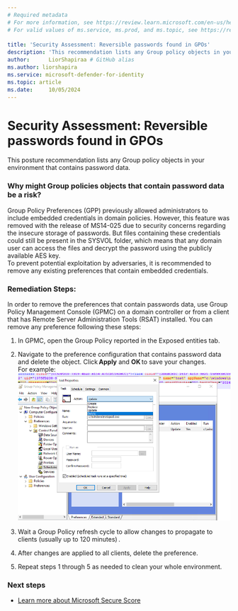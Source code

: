 ```yaml
---
# Required metadata
# For more information, see https://review.learn.microsoft.com/en-us/help/platform/learn-editor-add-metadata?branch=main
# For valid values of ms.service, ms.prod, and ms.topic, see https://review.learn.microsoft.com/en-us/help/platform/metadata-taxonomies?branch=main

title: 'Security Assessment: Reversible passwords found in GPOs'
description: 'This recommendation lists any Group policy objects in your environment that contains password data.'
author:      LiorShapiraa # GitHub alias
ms.author: liorshapira
ms.service: microsoft-defender-for-identity
ms.topic: article
ms.date:     10/05/2024
---
```


# Security Assessment: Reversible passwords found in GPOs

This posture recommendation lists any Group policy objects in your environment that contains password data. 

### Why might Group policies objects that contain password data be a risk?

Group Policy Preferences (GPP) previously allowed administrators to include embedded credentials in domain policies. However, this feature was removed with the release of MS14-025 due to security concerns regarding the insecure storage of passwords. But files containing these credentials could still be present in the SYSVOL folder, which means that any domain user can access the files and decrypt the password using the publicly available AES key.   
To prevent potential exploitation by adversaries, it is recommended to remove any existing preferences that contain embedded credentials.

### Remediation Steps: 

In order to remove the preferences that contain passwords data, use Group Policy Management Console (GPMC) on a domain controller or from a client that has Remote Server Administration Tools (RSAT) installed. You can remove any preference following these steps: 

1. In GPMC, open the Group Policy reported in the Exposed entities tab.  

1. Navigate to the preference configuration that contains password data and delete the object. Click **Apply** and **OK** to save your changes.    
For example:    
![Delete object.](media/reversible-passwords-group-policy/image-(1).png)


1. Wait a Group Policy refresh cycle to allow changes to propagate to clients (usually up to 120 minutes) .

1. After changes are applied to all clients, delete the preference.  

1. Repeat steps 1 through 5 as needed to clean your whole environment.  

### Next steps

- [Learn more about Microsoft Secure Score](/microsoft-365/security/defender/microsoft-secure-score)


